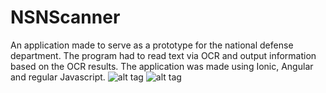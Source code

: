 # NSNScanner

An application made to serve as a prototype for the national defense department. The program had to read text via OCR and output information based on the OCR results. The application was made using Ionic, Angular and regular Javascript.
![alt tag](https://github.com/Mvanbale/NSNScanner/tree/master/Documentatie/0.png)
![alt tag](https://github.com/Mvanbale/NSNScanner/tree/master/Documentatie/1.png)